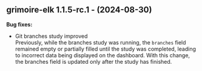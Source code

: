 ## grimoire-elk 1.1.5-rc.1 - (2024-08-30)

**Bug fixes:**

 * Git branches study improved\
   Previously, while the branches study was running, the `branches` field
   remained empty or partially filled until the study was completed,
   leading to incorrect data being displayed on the dashboard. With this
   change, the branches field is updated only after the study has
   finished.

